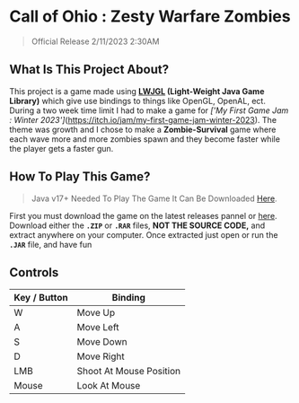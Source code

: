 # Call of Ohio : Zesty Warfare Zombies
> Official Release 2/11/2023 2:30AM
## What Is This Project About?
This project is a game made using **[LWJGL](https://www.lwjgl.org/) (Light-Weight Java Game Library)** which give use bindings to things like OpenGL, OpenAL, ect. During a two week time limit I had to make a game for *['My First Game Jam : Winter 2023']*(https://itch.io/jam/my-first-game-jam-winter-2023). The theme was growth and I chose to make a **Zombie-Survival** game where each wave more and more zombies spawn and they become faster while the player gets a faster gun.
## How To Play This Game?
> Java v17+ Needed To Play The Game It Can Be Downloaded [Here](https://www.oracle.com/java/technologies/javase/jdk17-archive-downloads.html).

First you must download the game on the latest releases pannel or [here](https://github.com/ChezyName/Winter2023GameJam/releases/latest).
Download either the **`.ZIP`** or **`.RAR`** files, **NOT THE SOURCE CODE,**
and extract anywhere on your computer. Once extracted just open or run the **`.JAR`** file, and have fun

## Controls

| Key / Button | Binding                 |
|--------------|-------------------------|
| W            |         Move Up         |
| A            |        Move Left        |
| S            |        Move Down        |
| D            |        Move Right       |
| LMB          | Shoot At Mouse Position |
| Mouse        |      Look At Mouse      |
